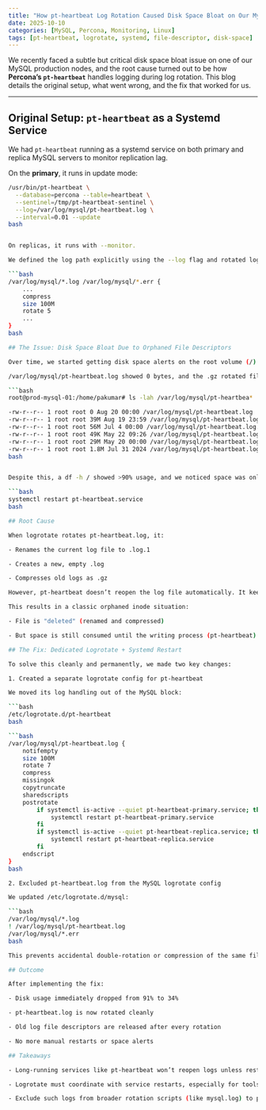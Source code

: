 ```yaml
---
title: "How pt-heartbeat Log Rotation Caused Disk Space Bloat on Our MySQL Nodes"
date: 2025-10-10
categories: [MySQL, Percona, Monitoring, Linux]
tags: [pt-heartbeat, logrotate, systemd, file-descriptor, disk-space]
---
```


We recently faced a subtle but critical disk space bloat issue on one of our MySQL production nodes, and the root cause turned out to be how **Percona’s `pt-heartbeat`** handles logging during log rotation. This blog details the original setup, what went wrong, and the fix that worked for us.

---

## Original Setup: `pt-heartbeat` as a Systemd Service

We had `pt-heartbeat` running as a systemd service on both primary and replica MySQL servers to monitor replication lag.

On the **primary**, it runs in update mode:

```bash
/usr/bin/pt-heartbeat \
  --database=percona --table=heartbeat \
  --sentinel=/tmp/pt-heartbeat-sentinel \
  --log=/var/log/mysql/pt-heartbeat.log \
  --interval=0.01 --update
bash


On replicas, it runs with --monitor.

We defined the log path explicitly using the --log flag and rotated logs using /etc/logrotate.d/mysql, which included a wildcard:

```bash
/var/log/mysql/*.log /var/log/mysql/*.err {
    ...
    compress
    size 100M
    rotate 5
    ...
}
bash

## The Issue: Disk Space Bloat Due to Orphaned File Descriptors

Over time, we started getting disk space alerts on the root volume (/) of some DB nodes, even though:

/var/log/mysql/pt-heartbeat.log showed 0 bytes, and the .gz rotated files were regularly compressed.

```bash
root@prod-mysql-01:/home/pakumar# ls -lah /var/log/mysql/pt-heartbea*

-rw-r--r-- 1 root root 0 Aug 20 00:00 /var/log/mysql/pt-heartbeat.log 
-rw-r--r-- 1 root root 39M Aug 19 23:59 /var/log/mysql/pt-heartbeat.log.1.gz 
-rw-r--r-- 1 root root 56M Jul 4 00:00 /var/log/mysql/pt-heartbeat.log.2.gz 
-rw-r--r-- 1 root root 49K May 22 09:26 /var/log/mysql/pt-heartbeat.log.3.gz 
-rw-r--r-- 1 root root 29M May 20 00:00 /var/log/mysql/pt-heartbeat.log.4.gz 
-rw-r--r-- 1 root root 1.8M Jul 31 2024 /var/log/mysql/pt-heartbeat.log.5.gz
bash


Despite this, a df -h / showed >90% usage, and we noticed space was only freed when we manually restarted the pt-heartbeat service:

```bash
systemctl restart pt-heartbeat.service
bash

## Root Cause

When logrotate rotates pt-heartbeat.log, it:

- Renames the current log file to .log.1

- Creates a new, empty .log

- Compresses old logs as .gz

However, pt-heartbeat doesn’t reopen the log file automatically. It keeps writing to the old file descriptor — which is no longer linked to a filename on disk.

This results in a classic orphaned inode situation:

- File is "deleted" (renamed and compressed)

- But space is still consumed until the writing process (pt-heartbeat) is restarted

## The Fix: Dedicated Logrotate + Systemd Restart

To solve this cleanly and permanently, we made two key changes:

1. Created a separate logrotate config for pt-heartbeat

We moved its log handling out of the MySQL block:

```bash
/etc/logrotate.d/pt-heartbeat
bash

```bash
/var/log/mysql/pt-heartbeat.log {
    notifempty
    size 100M
    rotate 7
    compress
    missingok
    copytruncate
    sharedscripts
    postrotate
        if systemctl is-active --quiet pt-heartbeat-primary.service; then
            systemctl restart pt-heartbeat-primary.service
        fi
        if systemctl is-active --quiet pt-heartbeat-replica.service; then
            systemctl restart pt-heartbeat-replica.service
        fi
    endscript
}
bash

2. Excluded pt-heartbeat.log from the MySQL logrotate config

We updated /etc/logrotate.d/mysql:

```bash
/var/log/mysql/*.log
! /var/log/mysql/pt-heartbeat.log
/var/log/mysql/*.err
bash

This prevents accidental double-rotation or compression of the same file.

## Outcome

After implementing the fix:

- Disk usage immediately dropped from 91% to 34%

- pt-heartbeat.log is now rotated cleanly

- Old log file descriptors are released after every rotation

- No more manual restarts or space alerts

## Takeaways

- Long-running services like pt-heartbeat won’t reopen logs unless restarted.

- Logrotate must coordinate with service restarts, especially for tools that don’t support SIGHUP-based log reopening.

- Exclude such logs from broader rotation scripts (like mysql.log) to prevent side effects.